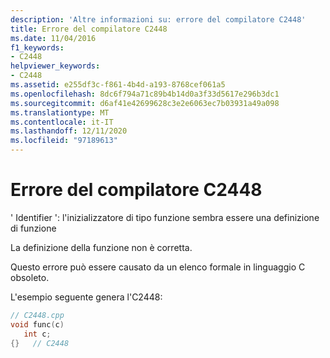 ```yaml
---
description: 'Altre informazioni su: errore del compilatore C2448'
title: Errore del compilatore C2448
ms.date: 11/04/2016
f1_keywords:
- C2448
helpviewer_keywords:
- C2448
ms.assetid: e255df3c-f861-4b4d-a193-8768cef061a5
ms.openlocfilehash: 8dc6f794a71c89b4b14d0a3f33d5617e296b3dc1
ms.sourcegitcommit: d6af41e42699628c3e2e6063ec7b03931a49a098
ms.translationtype: MT
ms.contentlocale: it-IT
ms.lasthandoff: 12/11/2020
ms.locfileid: "97189613"
---
```

# <a name="compiler-error-c2448"></a>Errore del compilatore C2448

' Identifier ': l'inizializzatore di tipo funzione sembra essere una definizione di funzione

La definizione della funzione non è corretta.

Questo errore può essere causato da un elenco formale in linguaggio C obsoleto.

L'esempio seguente genera l'C2448:

```cpp
// C2448.cpp
void func(c)
   int c;
{}   // C2448
```
